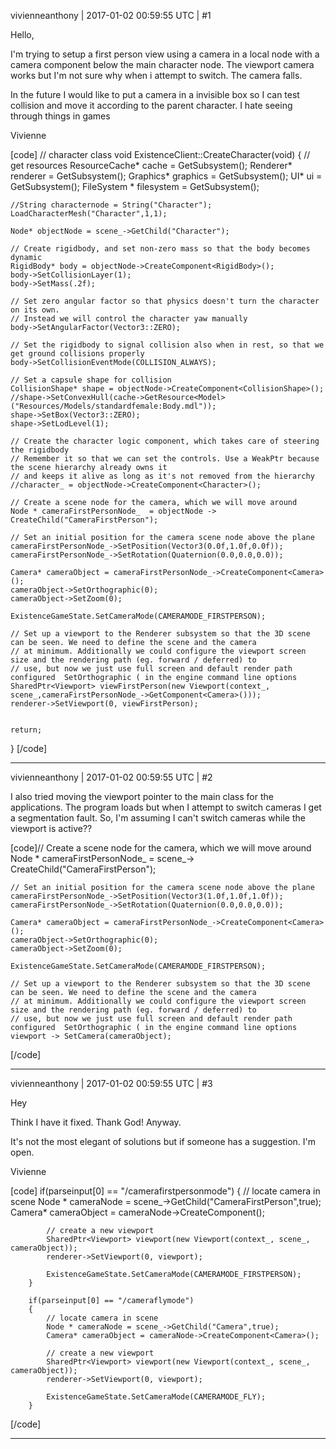 vivienneanthony | 2017-01-02 00:59:55 UTC | #1

Hello,

I'm trying to setup a first person view using a camera in a local node with a camera component below the main character node. The viewport camera works but I'm not sure why when i attempt to switch. The camera falls.

In the future I would like to  put a camera in a invisible box so I can test collision and move it according to the parent character. I hate seeing through things in games

Vivienne

[code]
// character class
void ExistenceClient::CreateCharacter(void)
{
    // get resources
    ResourceCache* cache = GetSubsystem<ResourceCache>();
    Renderer* renderer = GetSubsystem<Renderer>();
    Graphics* graphics = GetSubsystem<Graphics>();
    UI* ui = GetSubsystem<UI>();
    FileSystem * filesystem = GetSubsystem<FileSystem>();

    //String characternode = String("Character");
    LoadCharacterMesh("Character",1,1);

    Node* objectNode = scene_->GetChild("Character");

    // Create rigidbody, and set non-zero mass so that the body becomes dynamic
    RigidBody* body = objectNode->CreateComponent<RigidBody>();
    body->SetCollisionLayer(1);
    body->SetMass(.2f);

    // Set zero angular factor so that physics doesn't turn the character on its own.
    // Instead we will control the character yaw manually
    body->SetAngularFactor(Vector3::ZERO);

    // Set the rigidbody to signal collision also when in rest, so that we get ground collisions properly
    body->SetCollisionEventMode(COLLISION_ALWAYS);

    // Set a capsule shape for collision
    CollisionShape* shape = objectNode->CreateComponent<CollisionShape>();
    //shape->SetConvexHull(cache->GetResource<Model>("Resources/Models/standardfemale:Body.mdl"));
    shape->SetBox(Vector3::ZERO);
    shape->SetLodLevel(1);

    // Create the character logic component, which takes care of steering the rigidbody
    // Remember it so that we can set the controls. Use a WeakPtr because the scene hierarchy already owns it
    // and keeps it alive as long as it's not removed from the hierarchy
    //character_ = objectNode->CreateComponent<Character>();

    // Create a scene node for the camera, which we will move around
    Node * cameraFirstPersonNode_  = objectNode -> CreateChild("CameraFirstPerson");

    // Set an initial position for the camera scene node above the plane
    cameraFirstPersonNode_->SetPosition(Vector3(0.0f,1.0f,0.0f));
    cameraFirstPersonNode_->SetRotation(Quaternion(0.0,0.0,0.0));

    Camera* cameraObject = cameraFirstPersonNode_->CreateComponent<Camera>();
    cameraObject->SetOrthographic(0);
    cameraObject->SetZoom(0);

    ExistenceGameState.SetCameraMode(CAMERAMODE_FIRSTPERSON);

    // Set up a viewport to the Renderer subsystem so that the 3D scene can be seen. We need to define the scene and the camera
    // at minimum. Additionally we could configure the viewport screen size and the rendering path (eg. forward / deferred) to
    // use, but now we just use full screen and default render path configured	SetOrthographic ( in the engine command line options
    SharedPtr<Viewport> viewFirstPerson(new Viewport(context_, scene_,cameraFirstPersonNode_->GetComponent<Camera>()));
    renderer->SetViewport(0, viewFirstPerson);


    return;
}
[/code]

-------------------------

vivienneanthony | 2017-01-02 00:59:55 UTC | #2

I also tried moving the viewport pointer to the main class for the applications. The program loads but when I attempt to switch cameras I get a segmentation fault. So, I'm assuming I can't switch cameras while the viewport is active??

[code]// Create a scene node for the camera, which we will move around
    Node * cameraFirstPersonNode_  = scene_-> CreateChild("CameraFirstPerson");

    // Set an initial position for the camera scene node above the plane
    cameraFirstPersonNode_->SetPosition(Vector3(1.0f,1.0f,1.0f));
    cameraFirstPersonNode_->SetRotation(Quaternion(0.0,0.0,0.0));

    Camera* cameraObject = cameraFirstPersonNode_->CreateComponent<Camera>();
    cameraObject->SetOrthographic(0);
    cameraObject->SetZoom(0);

    ExistenceGameState.SetCameraMode(CAMERAMODE_FIRSTPERSON);

    // Set up a viewport to the Renderer subsystem so that the 3D scene can be seen. We need to define the scene and the camera
    // at minimum. Additionally we could configure the viewport screen size and the rendering path (eg. forward / deferred) to
    // use, but now we just use full screen and default render path configured	SetOrthographic ( in the engine command line options
    viewport -> SetCamera(cameraObject);
[/code]

-------------------------

vivienneanthony | 2017-01-02 00:59:55 UTC | #3

Hey 

Think  I have it fixed. Thank God! Anyway.

It's not the most elegant of solutions but if someone has a suggestion. I'm open.

Vivienne

[code]  if(parseinput[0] == "/camerafirstpersonmode")
        {
            // locate camera in scene
            Node * cameraNode = scene_->GetChild("CameraFirstPerson",true);
            Camera* cameraObject = cameraNode->CreateComponent<Camera>();

            // create a new viewport
            SharedPtr<Viewport> viewport(new Viewport(context_, scene_, cameraObject));
            renderer->SetViewport(0, viewport);

            ExistenceGameState.SetCameraMode(CAMERAMODE_FIRSTPERSON);
        }

        if(parseinput[0] == "/cameraflymode")
        {
            // locate camera in scene
            Node * cameraNode = scene_->GetChild("Camera",true);
            Camera* cameraObject = cameraNode->CreateComponent<Camera>();

            // create a new viewport
            SharedPtr<Viewport> viewport(new Viewport(context_, scene_, cameraObject));
            renderer->SetViewport(0, viewport);

            ExistenceGameState.SetCameraMode(CAMERAMODE_FLY);
        }
[/code]

-------------------------

